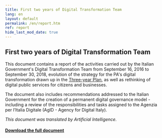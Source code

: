 ```yaml
---
title: First two years of Digital Transformation Team
lang: en
layout: default
permalink: /en/report.htm
ref: report
hide_last_mod_date: true
---
```


## First two years of Digital Transformation Team

This document contains a report of the activities carried out by the Italian Government's Digital Transformation Team from September 16, 2016 to September 30, 2018, evolution of the strategy for the PA's digital transformation drawn up in the [Three-year Plan](https://pianotriennale-ict.italia.it/en/), as well as rethinking of digital public services for citizens and businesses.

The document also includes recommendations addressed to the Italian Government for the creation of a permanent digital governance model - including a review of the responsibilities and tasks assigned to the Agenzia per l’Italia Digitale (AgID - Agency for Digital Italy).

*This document was translated by Artificial Intelligence.*

<script async class="speakerdeck-embed" data-id="d017ca30138749e9929f5c7a602df472" data-ratio="1.41436464088398" src="//speakerdeck.com/assets/embed.js"></script>

#### [Download the full document](/assets/pdf/Report_DigitalTransformationTeam_09_30_2018.pdf)